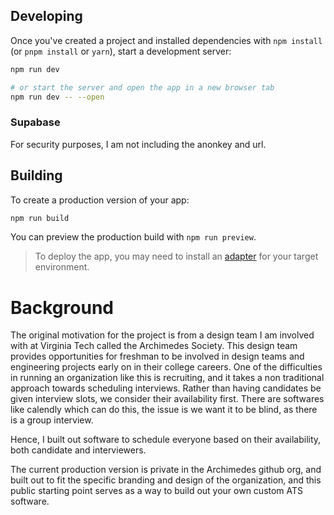 ## Developing

Once you've created a project and installed dependencies with `npm install` (or `pnpm install` or `yarn`), start a development server:

```bash
npm run dev

# or start the server and open the app in a new browser tab
npm run dev -- --open
```

### Supabase

For security purposes, I am not including the anonkey and url.

## Building

To create a production version of your app:

```bash
npm run build
```

You can preview the production build with `npm run preview`.

> To deploy the app, you may need to install an [adapter](https://svelte.dev/docs/kit/adapters) for your target environment.

# Background

The original motivation for the project is from a design team I am involved with at Virginia Tech called the Archimedes Society. This design team provides opportunities for freshman to be involved in design teams and engineering projects early on in their college careers. 
One of the difficulties in running an organization like this is recruiting, and it takes a non traditional approach towards scheduling interviews.
Rather than having candidates be given interview slots, we consider their availability first. There are softwares like calendly which can do this, the issue is we want it to be blind, as there is a group interview. 

Hence, I built out software to schedule everyone based on their availability, both candidate and interviewers. 

The current production version is private in the Archimedes github org, and built out to fit the specific branding and design of the organization, and this public starting point serves as a way to build out your own custom ATS software.

